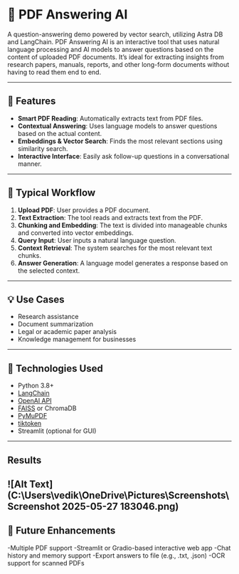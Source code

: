 # 📄 PDF Answering AI

A question-answering demo powered by vector search, utilizing Astra DB and LangChain. PDF Answering AI is an interactive tool that uses natural language processing and AI models to answer questions based on the content of uploaded PDF documents. It’s ideal for extracting insights from research papers, manuals, reports, and other long-form documents without having to read them end to end.


---

## 🧠 Features

- **Smart PDF Reading**: Automatically extracts text from PDF files.
- **Contextual Answering**: Uses language models to answer questions based on the actual content.
- **Embeddings & Vector Search**: Finds the most relevant sections using similarity search.
- **Interactive Interface**: Easily ask follow-up questions in a conversational manner.

---

## 📂 Typical Workflow

1. **Upload PDF**: User provides a PDF document.
2. **Text Extraction**: The tool reads and extracts text from the PDF.
3. **Chunking and Embedding**: The text is divided into manageable chunks and converted into vector embeddings.
4. **Query Input**: User inputs a natural language question.
5. **Context Retrieval**: The system searches for the most relevant text chunks.
6. **Answer Generation**: A language model generates a response based on the selected context.

---

## 💡 Use Cases

- Research assistance  
- Document summarization  
- Legal or academic paper analysis  
- Knowledge management for businesses  

---

## 🔧 Technologies Used

- Python 3.8+
- [LangChain](https://www.langchain.com/)
- [OpenAI API](https://platform.openai.com/)
- [FAISS](https://github.com/facebookresearch/faiss) or ChromaDB
- [PyMuPDF](https://pymupdf.readthedocs.io/en/latest/)
- [tiktoken](https://github.com/openai/tiktoken)
- Streamlit (optional for GUI)

---
## Results
![Alt Text](C:\Users\vedik\OneDrive\Pictures\Screenshots\Screenshot 2025-05-27 183046.png)
---
## 🧩 Future Enhancements

-Multiple PDF support
-Streamlit or Gradio-based interactive web app
-Chat history and memory support
-Export answers to file (e.g., .txt, .json)
-OCR support for scanned PDFs



